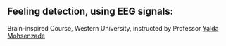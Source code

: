 ## Feeling detection, using EEG signals:

Brain-inspired Course, Western University, instructed by Professor <a href="https://scholar.google.com/citations?user=xZIgSigAAAAJ&hl=en" target="_blank">Yalda Mohsenzade</a>
